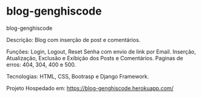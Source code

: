 # blog-genghiscode
blog-genghiscode

Descrição:
Blog com inserção de post e comentários.

Funções:
Login, Logout, Reset Senha com envio de link por Email.
Inserção, Atualização, Exclusão e Exibição dos Posts e Comentários.
Paginas de erros: 404, 304, 400 e 500.

Tecnologias: HTML, CSS, Bootrasp e Django Framework.

Projeto Hospedado em: https://blog-genghiscode.herokuapp.com/
